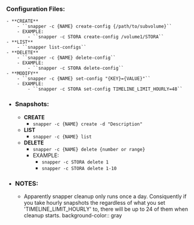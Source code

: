 ### Configuration Files:
	- **CREATE**
		- ``snapper -c {NAME} create-config {/path/to/subvolume}``
		- EXAMPLE:
			- ``snapper -c STORA create-config /volume1/STORA``
	- **LIST**
		- ``snapper list-configs``
	- **DELETE**
		- ``snapper -c {NAME} delete-config``
		- EXAMPLE:
			- ``snapper -c STORA delete-config``
	- **MODIFY**
		- ``snapper -c {NAME} set-config "{KEY}={VALUE}"``
		- EXAMPLE:
			- ``snapper -c STORA set-config TIMELINE_LIMIT_HOURLY=48``
- ### Snapshots:
	- **CREATE**
		- ``snapper -c {NAME} create -d "Description"``
	- **LIST**
		- ``snapper -c {NAME} list``
	- **DELETE**
		- ``snapper -c {NAME} delete {number or range}``
		- EXAMPLE:
			- ``snapper -c STORA delete 1``
			- ``snapper -c STORA delete 1-10``
- ### NOTES:
	- Apparently snapper cleanup only runs once a day.  Consiquently if you take hourly snapshots the regardless of what you set 'TIMELINE_LIMIT_HOURLY' to, there will be up to 24 of them when cleanup starts.
	  background-color:: gray